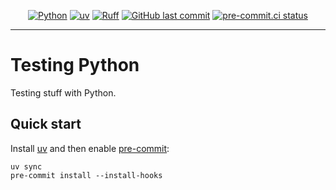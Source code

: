 <span align="center">

[![Python](https://img.shields.io/badge/Python-3.13+-blue.svg)](https://www.python.org/downloads/)
[![uv](https://img.shields.io/endpoint?url=https://raw.githubusercontent.com/astral-sh/uv/main/assets/badge/v0.json)](https://github.com/astral-sh/uv)
[![Ruff](https://img.shields.io/endpoint?url=https://raw.githubusercontent.com/astral-sh/ruff/main/assets/badge/v2.json)](https://github.com/astral-sh/ruff)
[![GitHub last commit](https://img.shields.io/github/last-commit/billwallis/testing-python)](https://shields.io/badges/git-hub-last-commit)
[![pre-commit.ci status](https://results.pre-commit.ci/badge/github/billwallis/testing-python/main.svg)](https://results.pre-commit.ci/latest/github/billwallis/testing-python/main)

</span>

---

# Testing Python

Testing stuff with Python.

## Quick start

Install [uv](https://docs.astral.sh/uv/getting-started/installation/) and then enable [pre-commit](https://pre-commit.com/):

```shell
uv sync
pre-commit install --install-hooks
```
